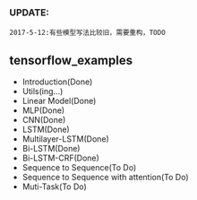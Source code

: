 ### UPDATE:  
    2017-5-12:有些模型写法比较旧，需要重构，TODO

## tensorflow_examples

+ Introduction(Done)
+ Utils(ing...)
+ Linear Model(Done)
+ MLP(Done)
+ CNN(Done)
+ LSTM(Done)
+ Multilayer-LSTM(Done)
+ Bi-LSTM(Done)
+ Bi-LSTM-CRF(Done)
+ Sequence to Sequence(To Do)
+ Sequence to Sequence with attention(To Do)
+ Muti-Task(To Do)
